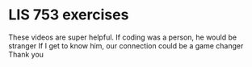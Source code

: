 # LIS 753 exercises
These videos are super helpful.
 If coding was a person, he would be stranger
 If I get to know him, our connection could be a game changer
 Thank you
